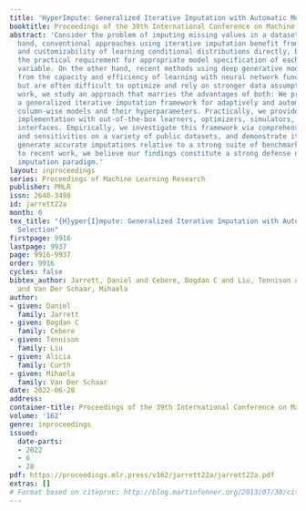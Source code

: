 ```yaml
---
title: 'HyperImpute: Generalized Iterative Imputation with Automatic Model Selection'
booktitle: Proceedings of the 39th International Conference on Machine Learning
abstract: 'Consider the problem of imputing missing values in a dataset. One the one
  hand, conventional approaches using iterative imputation benefit from the simplicity
  and customizability of learning conditional distributions directly, but suffer from
  the practical requirement for appropriate model specification of each and every
  variable. On the other hand, recent methods using deep generative modeling benefit
  from the capacity and efficiency of learning with neural network function approximators,
  but are often difficult to optimize and rely on stronger data assumptions. In this
  work, we study an approach that marries the advantages of both: We propose *HyperImpute*,
  a generalized iterative imputation framework for adaptively and automatically configuring
  column-wise models and their hyperparameters. Practically, we provide a concrete
  implementation with out-of-the-box learners, optimizers, simulators, and extensible
  interfaces. Empirically, we investigate this framework via comprehensive experiments
  and sensitivities on a variety of public datasets, and demonstrate its ability to
  generate accurate imputations relative to a strong suite of benchmarks. Contrary
  to recent work, we believe our findings constitute a strong defense of the iterative
  imputation paradigm.'
layout: inproceedings
series: Proceedings of Machine Learning Research
publisher: PMLR
issn: 2640-3498
id: jarrett22a
month: 0
tex_title: "{H}yper{I}mpute: Generalized Iterative Imputation with Automatic Model
  Selection"
firstpage: 9916
lastpage: 9937
page: 9916-9937
order: 9916
cycles: false
bibtex_author: Jarrett, Daniel and Cebere, Bogdan C and Liu, Tennison and Curth, Alicia
  and Van Der Schaar, Mihaela
author:
- given: Daniel
  family: Jarrett
- given: Bogdan C
  family: Cebere
- given: Tennison
  family: Liu
- given: Alicia
  family: Curth
- given: Mihaela
  family: Van Der Schaar
date: 2022-06-28
address:
container-title: Proceedings of the 39th International Conference on Machine Learning
volume: '162'
genre: inproceedings
issued:
  date-parts:
  - 2022
  - 6
  - 28
pdf: https://proceedings.mlr.press/v162/jarrett22a/jarrett22a.pdf
extras: []
# Format based on citeproc: http://blog.martinfenner.org/2013/07/30/citeproc-yaml-for-bibliographies/
---
```

